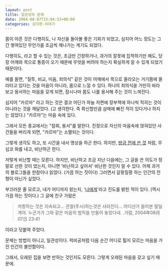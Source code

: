 ```yaml
---
layout: post
title: 일관성의 문제
date: 2004-08-07T15:04:53+00:00
categories: 심각한-이야기
---
```

몸이 아픈 것은 다행히도, 나 자신을 돌아볼 좋은 기회가 되었고, 심지어 어느 정도는 그간 쌓여있던 무언가를 조금씩 깨나가는 계기도 되었다.

다행히도, 라고 할 수 있는 것은, 조금만 긴장하거나, 과거의 잘못에 집착하기만 해도, 당장 어깨와 목으로 통증이 오기 때문에 무엇을 버려야 하는지 확실하게 알 수 있게 되었기 때문이다.

예를 들면, "질투, 비교, 미움, 죄의식" 같은 것이 어깨에서 목으로 올라오는 거기쯤에 올라타고 있다는 것을 마음이 아니라, 몸으로 느낄 수 있다. 하나의 죄의식을 가만히 바라보고 용서하는 마음을 갖게 되면, 잠시나마 몸도 나를 용서해 주는 것이 느껴진다.

심지어 "카르마" 라고 하는 것은 결코 어딘가 하늘 저편에 장부책에 하나씩 적히는 것이 아니라는 것을 깨달았다. (고 생각한다. 즉 확신할만큼 삼매에 빠진 적이 있다거나 하지는 않았다.) "카르마"는 마음 속에 있다.

그래서 모든 종교에서는 "참회, 용서"를 말한다. 진정으로 자신의 마음속에 얹혀있던 사건들을 버리게 되면, "카르마"는 소멸되는 것이다.

그렇게 생각도 하고, 또 시간을 내서 명상을 하곤 한다. 하지만, <a href="http://jinto.pe.kr/447">방금 전에 쓴 것</a> 처럼, 무심코 화를 내고, 비난하곤 한다.

저렇게 비난할 때는 모른다. 하지만, 비난하고 조금 지난 다음에는, 그 글을 쓴 의도가 정말로 선한 것이 었는지, 아니면 '비난하고 싶어서' 비난한 것인지 알 수 있다. 어제 과거의 블로그들을 한참이나 읽었다. (가끔 하는 짓이다) 그러면서 갈팡질팡 하는 인간의 전형이 아닌가 싶었다.

부끄러운 줄 모르고, 내가 어디까지 왔는지, '<a href="http://jinto.pe.kr/440">나에게</a>'라고 진도를 밝힌 적이 있다. (역시 가끔 하는 짓이다.) 그 글에 친구 가람은
<blockquote>
<div class="box">저항하는 것은 지속되고... 관찰(주시)하는것은 사라진다...
어디선가 들어본 말일게야.
누군가가 그와 같은 마음의 법칙을 만들어 놓았다네.
.가람, 2004年08月07日 23:41</div></blockquote>
이라고 덧붙여 주었다.

문제는 방법이 아니고, 일관성이다. 럭비공처럼 다음 순간 어디로 튈지 모르는 마음을 가진 인간의 불안함이다.

그래서, 오래된 집을 보면 반하는 것인지도 모른다. 그렇게 오래된 마음을 갖고 싶기 때문에.
